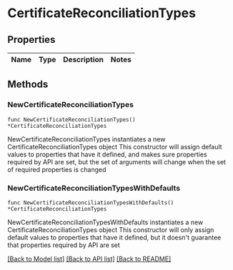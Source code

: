 # CertificateReconciliationTypes

## Properties

Name | Type | Description | Notes
------------ | ------------- | ------------- | -------------

## Methods

### NewCertificateReconciliationTypes

`func NewCertificateReconciliationTypes() *CertificateReconciliationTypes`

NewCertificateReconciliationTypes instantiates a new CertificateReconciliationTypes object
This constructor will assign default values to properties that have it defined,
and makes sure properties required by API are set, but the set of arguments
will change when the set of required properties is changed

### NewCertificateReconciliationTypesWithDefaults

`func NewCertificateReconciliationTypesWithDefaults() *CertificateReconciliationTypes`

NewCertificateReconciliationTypesWithDefaults instantiates a new CertificateReconciliationTypes object
This constructor will only assign default values to properties that have it defined,
but it doesn't guarantee that properties required by API are set


[[Back to Model list]](../README.md#documentation-for-models) [[Back to API list]](../README.md#documentation-for-api-endpoints) [[Back to README]](../README.md)


